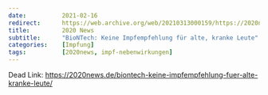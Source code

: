```yaml
---
date:          2021-02-16
redirect:      https://web.archive.org/web/20210313000159/https://2020news.de/biontech-keine-impfempfehlung-fuer-alte-kranke-leute/
title:         2020 News
subtitle:      "BioNTech: Keine Impfempfehlung für alte, kranke Leute"
categories:    [Impfung]
tags:          [2020news, impf-nebenwirkungen]
---
```

Dead Link: https://2020news.de/biontech-keine-impfempfehlung-fuer-alte-kranke-leute/
